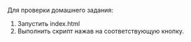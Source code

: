 Для проверки домашнего задания:
1. Запустить index.html
2. Выполнить скрипт нажав на соответствующую кнопку.
